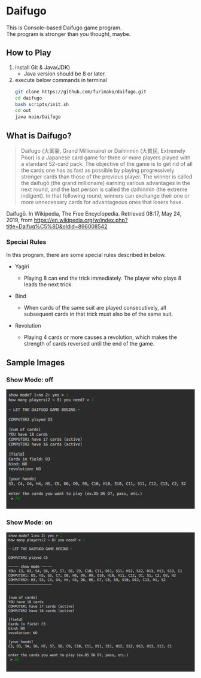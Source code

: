 # Daifugo
This is Console-based Daifugo game program.  
The program is stronger than you thought, maybe.

## How to Play
1. install Git & Java(JDK)
    - Java version should be 8 or later.
1. execute below commands in terminal
    ```bash
    git clone https://github.com/furimako/daifugo.git
    cd daifugo
    bash scripts/init.sh
    cd out
    java main/Daifugo
    ```

## What is Daifugo?
> Daifugo (大富豪, Grand Millionaire) or Daihinmin (大貧民, Extremely Poor) is a Japanese card game for three or more players played with a standard 52-card pack. The objective of the game is to get rid of all the cards one has as fast as possible by playing progressively stronger cards than those of the previous player. The winner is called the daifugō (the grand millionaire) earning various advantages in the next round, and the last person is called the daihinmin (the extreme indigent). In that following round, winners can exchange their one or more unnecessary cards for advantageous ones that losers have.

Daifugō. In Wikipedia, The Free Encyclopedia. Retrieved 08:17, May 24, 2019, from https://en.wikipedia.org/w/index.php?title=Daifug%C5%8D&oldid=896008542

### Special Rules
In this program, there are some special rules described in below.

* Yagiri
  * Playing 8 can end the trick immediately. The player who plays 8 leads the next trick.

* Bind
  * When cards of the same suit are played consecutively, all subsequent cards in that trick must also be of the same suit.

* Revolution
  * Playing 4 cards or more causes a revolution, which makes the strength of cards reversed until the end of the game.

## Sample Images
### Show Mode: off
![sample(show_off)](https://github.com/FullyHatter/daifugo/blob/master/images/sample_image.png)

### Show Mode: on
![sample(show_on)](https://github.com/FullyHatter/daifugo/blob/master/images/sample_image(show).png)
